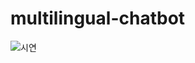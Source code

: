 # multilingual-chatbot

![시연](https://user-images.githubusercontent.com/52301388/106772941-df6acf00-6683-11eb-85e4-7844a31a5c61.JPG)
